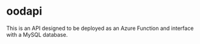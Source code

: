# oodapi
This is an API designed to be deployed as an Azure Function and interface with a MySQL database.
